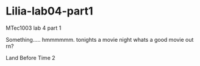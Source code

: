 # Lilia-lab04-part1
MTec1003 lab 4 part 1

Something..... hmmmmmm.
tonights a movie night
whats a good movie out rn?




Land Before Time 2
